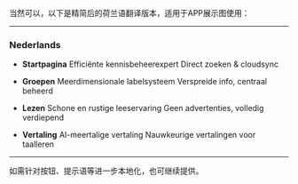 当然可以，以下是精简后的荷兰语翻译版本，适用于APP展示图使用：

---

### Nederlands

* **Startpagina**
  Efficiënte kennisbeheerexpert
  Direct zoeken & cloudsync

* **Groepen**
  Meerdimensionale labelsysteem
  Verspreide info, centraal beheerd

* **Lezen**
  Schone en rustige leeservaring
  Geen advertenties, volledig verdiepend

* **Vertaling**
  AI-meertalige vertaling
  Nauwkeurige vertalingen voor taalleren

---

如需针对按钮、提示语等进一步本地化，也可继续提供。
